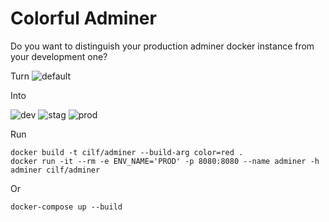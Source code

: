 # Colorful Adminer

Do you want to distinguish your production adminer docker instance from your development one?

Turn
![default](https://user-images.githubusercontent.com/284338/31570996-c63c1444-b0e7-11e7-8e74-be89f25fe325.png)

Into

![dev](https://user-images.githubusercontent.com/284338/31570997-c66e8e24-b0e7-11e7-8dbf-c8c83094161d.png)
![stag](https://user-images.githubusercontent.com/284338/31570999-c6efc0c0-b0e7-11e7-90d3-f53ef79dbbb6.png)
![prod](https://user-images.githubusercontent.com/284338/31570998-c6b42da8-b0e7-11e7-9f57-860b75434e0e.png)

Run

```
docker build -t cilf/adminer --build-arg color=red .
docker run -it --rm -e ENV_NAME='PROD' -p 8080:8080 --name adminer -h adminer cilf/adminer
```

Or

```
docker-compose up --build
```
